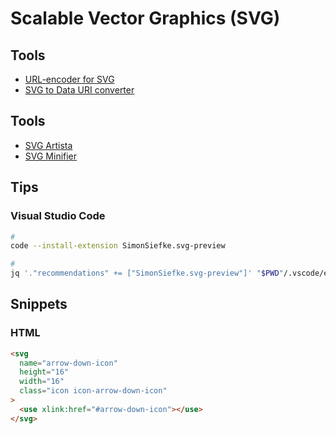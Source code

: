 # Scalable Vector Graphics (SVG)

## Tools

- [URL-encoder for SVG](https://yoksel.github.io/url-encoder/)
- [SVG to Data URI converter](https://codepen.io/elliz/details/ygvgay)

## Tools

- [SVG Artista](https://svgartista.net)
- [SVG Minifier](https://svgminify.com)

## Tips

### Visual Studio Code

```sh
#
code --install-extension SimonSiefke.svg-preview

#
jq '."recommendations" += ["SimonSiefke.svg-preview"]' "$PWD"/.vscode/extensions.json | sponge "$PWD"/.vscode/extensions.json
```

## Snippets

### HTML

```html
<svg
  name="arrow-down-icon"
  height="16"
  width="16"
  class="icon icon-arrow-down-icon"
>
  <use xlink:href="#arrow-down-icon"></use>
</svg>
```

<!-- ###

```svg
<svg xmlns="http://www.w3.org/2000/svg" viewBox="0 0 64 64"><style>@media (prefers-color-scheme:dark){.ring{fill:#fff}}</style><path fill="#101010" d="M32 0c17.673 0 32 14.327 32 32 0 9.739-4.35 18.462-11.214 24.33l-.209.178a.483.483 0 0 1-.73-.13l-4.635-8.11a.678.678 0 0 1 .086-.792l.025-.026A21.693 21.693 0 0 0 53.76 32c0-12.018-9.742-21.76-21.76-21.76S10.24 19.982 10.24 32a21.69 21.69 0 0 0 6.254 15.266l.171.172.03.03a.64.64 0 0 1 .108.774l-4.63 8.102a.515.515 0 0 1-.756.158l-.024-.02C4.426 50.613 0 41.824 0 32 0 14.327 14.327 0 32 0z" class="ring"/><path fill="#fbbf24" d="M33.276 32.34c.398.227.729.557.956.956l15.349 26.857a2.57 2.57 0 0 1-2.856 3.77l-14.102-3.525a2.572 2.572 0 0 0-1.247 0l-14.101 3.525a2.571 2.571 0 0 1-2.856-3.77l15.348-26.857a2.571 2.571 0 0 1 3.509-.957z"/></svg>
``` -->
